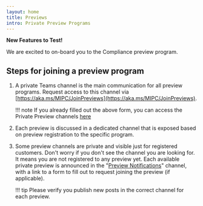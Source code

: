 ```yaml
---
layout: home
title: Previews
intro: Private Preview Programs
---
```


**New Features to Test!**

We are excited to on-board you to the Compliance preview program.

## Steps for joining a preview program

1. A private Teams channel is the main communication for all preview programs. Request access to this channel via [https://aka.ms/MIPC/JoinPreviews](https://aka.ms/MIPC/JoinPreviews).

    !!! note
        If you already filled out the above form, you can access the Private Preview channels [here](https://teams.microsoft.com/l/channel/19%3a36bc25d36f4d45ee90c7fd291e87935e%40thread.tacv2/Preview%2520Notifications?groupId=0ba02037-44ce-4103-848b-69de5d3a74f4&tenantId=72f988bf-86f1-41af-91ab-2d7cd011db47)

1. Each preview is discussed in a dedicated channel that is exposed based on preview registration to the specific program.

1. Some preview channels are private and visible just for registered customers. Don't worry if you don't see the channel you are looking for. It means you are not registered to any preview yet. Each available private preview is announced in the "[Preview Notifications](https://teams.microsoft.com/l/channel/19%3a36bc25d36f4d45ee90c7fd291e87935e%40thread.tacv2/Preview%2520Notifications?groupId=0ba02037-44ce-4103-848b-69de5d3a74f4&tenantId=72f988bf-86f1-41af-91ab-2d7cd011db47)" channel, with a link to a form to fill out to request joining the preview (if applicable).

    !!! tip
        Please verify you publish new posts in the correct channel for each preview.
 

